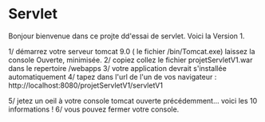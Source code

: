 # Servlet
Bonjour bienvenue dans ce projte dd'essai de servlet. Voici la Version 1.

1/ démarrez votre serveur tomcat 9.0 ( le fichier /bin/Tomcat.exe)
  laissez la console Ouverte, minimisée.
2/ copiez collez le fichier projetServletV1.war dans le repertoire /webapps
3/ votre application devrait s'installée automatiquement
4/ tapez dans l'url de l'un de vos navigateur : http://localhost:8080/projetServletV1/servletV1

5/ jetez un oeil à votre console tomcat ouverte précédemment... voici les 10 informations !
6/ vous pouvez fermer votre console.

